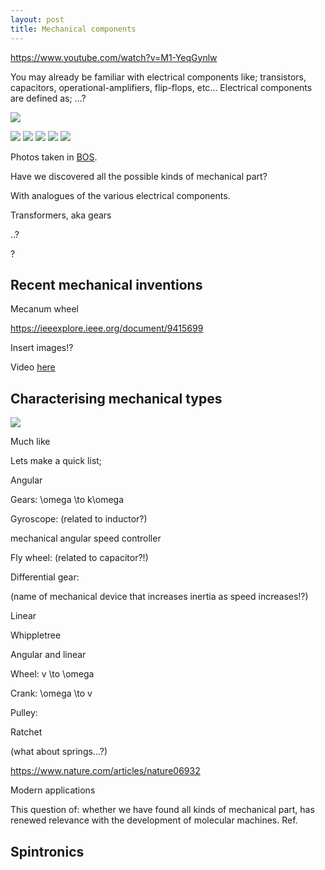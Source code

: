 ```yaml
---
layout: post
title: Mechanical components
---
```


https://www.youtube.com/watch?v=M1-YeqGynlw

You may already be familiar with electrical components like; transistors, capacitors, operational-amplifiers, flip-flops, etc...  Electrical components are defined as; ...?

![]({{site.baseurl}}/assets/mechanical-components/components.jpeg)

![]({{site.baseurl}}/assets/mechanical-components/20191112_140033.jpg)
![]({{site.baseurl}}/assets/mechanical-components/20191112_140028.jpg)
![]({{site.baseurl}}/assets/mechanical-components/20191112_140013.jpg)
![]({{site.baseurl}}/assets/mechanical-components/20191112_140010.jpg)
![]({{site.baseurl}}/assets/mechanical-components/20191112_140008.jpg)

Photos taken in [BOS]().

Have we discovered all the possible kinds of mechanical part?

With analogues of the various electrical components. 

Transformers, aka gears

..?

?

## Recent mechanical inventions

Mecanum wheel

https://ieeexplore.ieee.org/document/9415699

Insert images!?

Video [here](https://www.youtube.com/watch?v=hhDdfiRCQS4)

## Characterising mechanical types

![]({{site.baseurl}}/assets/mechanical-components/41586_2008_article_bfnature06932_fig1_html.jpg)

Much like 

Lets make a quick list;

Angular

Gears: \omega \to k\omega

Gyroscope: (related to inductor?)

mechanical angular speed controller

Fly wheel: (related to capacitor?!)

Differential gear: 

(name of mechanical device that increases inertia as speed increases!?)

Linear

Whippletree

Angular and linear

Wheel: v \to \omega

Crank: \omega \to v

Pulley:

Ratchet

(what about springs...?)

https://www.nature.com/articles/nature06932

Modern applications

This question of: whether we have found all kinds of mechanical part, has renewed relevance with the development of molecular machines. Ref.

## Spintronics

